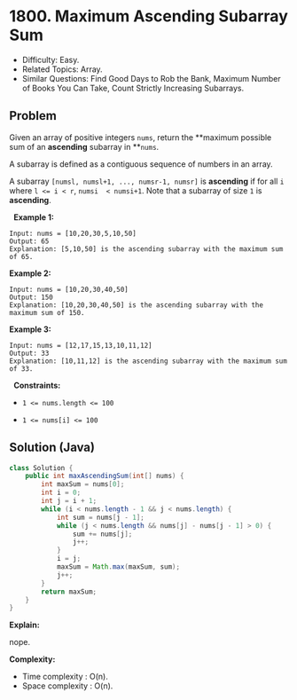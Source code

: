 # 1800. Maximum Ascending Subarray Sum

- Difficulty: Easy.
- Related Topics: Array.
- Similar Questions: Find Good Days to Rob the Bank, Maximum Number of Books You Can Take, Count Strictly Increasing Subarrays.

## Problem

Given an array of positive integers ```nums```, return the **maximum possible sum of an **ascending** subarray in **```nums```.

A subarray is defined as a contiguous sequence of numbers in an array.

A subarray ```[numsl, numsl+1, ..., numsr-1, numsr]``` is **ascending** if for all ```i``` where ```l <= i < r```, ```numsi  < numsi+1```. Note that a subarray of size ```1``` is **ascending**.

 
**Example 1:**

```
Input: nums = [10,20,30,5,10,50]
Output: 65
Explanation: [5,10,50] is the ascending subarray with the maximum sum of 65.
```

**Example 2:**

```
Input: nums = [10,20,30,40,50]
Output: 150
Explanation: [10,20,30,40,50] is the ascending subarray with the maximum sum of 150.
```

**Example 3:**

```
Input: nums = [12,17,15,13,10,11,12]
Output: 33
Explanation: [10,11,12] is the ascending subarray with the maximum sum of 33.
```

 
**Constraints:**


	
- ```1 <= nums.length <= 100```
	
- ```1 <= nums[i] <= 100```



## Solution (Java)

```java
class Solution {
    public int maxAscendingSum(int[] nums) {
        int maxSum = nums[0];
        int i = 0;
        int j = i + 1;
        while (i < nums.length - 1 && j < nums.length) {
            int sum = nums[j - 1];
            while (j < nums.length && nums[j] - nums[j - 1] > 0) {
                sum += nums[j];
                j++;
            }
            i = j;
            maxSum = Math.max(maxSum, sum);
            j++;
        }
        return maxSum;
    }
}
```

**Explain:**

nope.

**Complexity:**

* Time complexity : O(n).
* Space complexity : O(n).
